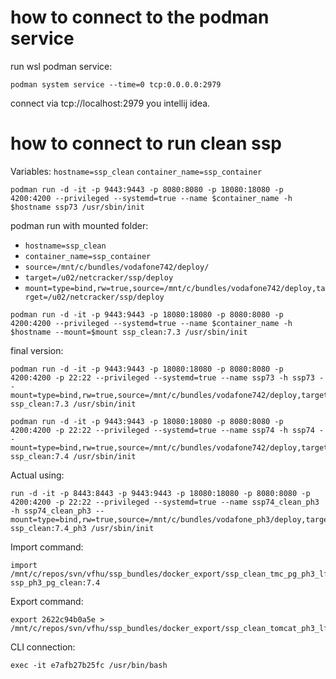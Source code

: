 # how to connect to the podman service
run wsl podman service:
```
podman system service --time=0 tcp:0.0.0.0:2979
```
connect via tcp://localhost:2979 you intellij idea.


# how to connect to run clean ssp
Variables:
`hostname=ssp_clean`
`container_name=ssp_container`
```
podman run -d -it -p 9443:9443 -p 8080:8080 -p 18080:18080 -p 4200:4200 --privileged --systemd=true --name $container_name -h $hostname ssp73 /usr/sbin/init
```

podman run with mounted folder:
- `hostname=ssp_clean`
- `container_name=ssp_container`
- `source=/mnt/c/bundles/vodafone742/deploy/`
- `target=/u02/netcracker/ssp/deploy`
- `mount=type=bind,rw=true,source=/mnt/c/bundles/vodafone742/deploy,target=/u02/netcracker/ssp/deploy`
```
podman run -d -it -p 9443:9443 -p 18080:18080 -p 8080:8080 -p 4200:4200 --privileged --systemd=true --name $container_name -h $hostname --mount=$mount ssp_clean:7.3 /usr/sbin/init 
```

final version:
```
podman run -d -it -p 9443:9443 -p 18080:18080 -p 8080:8080 -p 4200:4200 -p 22:22 --privileged --systemd=true --name ssp73 -h ssp73 --mount=type=bind,rw=true,source=/mnt/c/bundles/vodafone742/deploy,target=/u02/netcracker/ssp/deploy ssp_clean:7.3 /usr/sbin/init
```

```
podman run -d -it -p 9443:9443 -p 18080:18080 -p 8080:8080 -p 4200:4200 -p 22:22 --privileged --systemd=true --name ssp74 -h ssp74 --mount=type=bind,rw=true,source=/mnt/c/bundles/vodafone742/deploy,target=/u02/netcracker/ssp/deploy ssp_clean:7.4 /usr/sbin/init
```

Actual using:
```
run -d -it -p 8443:8443 -p 9443:9443 -p 18080:18080 -p 8080:8080 -p 4200:4200 -p 22:22 --privileged --systemd=true --name ssp74_clean_ph3 -h ssp74_clean_ph3 --mount=type=bind,rw=true,source=/mnt/c/bundles/vodafone_ph3/deploy,target=/u02/netcracker/ssp/deploy ssp_clean:7.4_ph3 /usr/sbin/init
```

Import command:
```
import /mnt/c/repos/svn/vfhu/ssp_bundles/docker_export/ssp_clean_tmc_pg_ph3_lf74.tar.gz ssp_ph3_pg_clean:7.4
```

Export command:

```
export 2622c94b0a5e > /mnt/c/repos/svn/vfhu/ssp_bundles/docker_export/ssp_clean_tomcat_ph3_lf74_trunk_35.tar.gz
```

CLI connection:

```
exec -it e7afb27b25fc /usr/bin/bash
```
